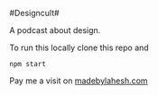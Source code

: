 #Designcult#

A podcast about design.

To run this locally clone this repo and

    npm start

Pay me a visit on [madebylahesh.com](http://www.madebylahesh.com)
